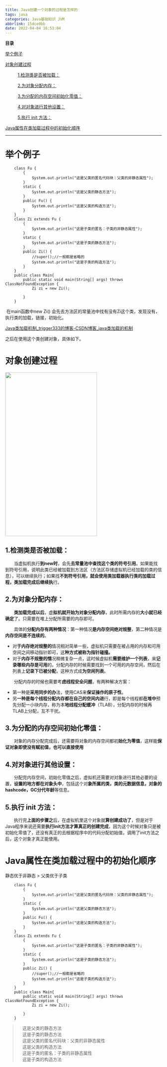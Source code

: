 ```yaml
---
title: Java创建一个对象的过程是怎样的
tags: java
categories: Java基础知识 JVM
abbrlink: 15dce0bb
date: 2022-04-04 16:53:04
---
```


<!--more-->

<p id="main-toc"><strong>目录</strong></p>

<p id="%E4%B8%BE%E4%B8%AA%E4%BE%8B%E5%AD%90-toc" style="margin-left:0px;"><a href="#%E4%B8%BE%E4%B8%AA%E4%BE%8B%E5%AD%90">举个例子</a></p>

<p id="%C2%A0%E5%AF%B9%E8%B1%A1%E5%88%9B%E5%BB%BA%E8%BF%87%E7%A8%8B-toc" style="margin-left:0px;"><a href="#%C2%A0%E5%AF%B9%E8%B1%A1%E5%88%9B%E5%BB%BA%E8%BF%87%E7%A8%8B">对象创建过程</a></p>

<p id="1.%E6%A3%80%E6%B5%8B%E7%B1%BB%E6%98%AF%E5%90%A6%E8%A2%AB%E5%8A%A0%E8%BD%BD%EF%BC%9A-toc" style="margin-left:40px;"><a href="#1.%E6%A3%80%E6%B5%8B%E7%B1%BB%E6%98%AF%E5%90%A6%E8%A2%AB%E5%8A%A0%E8%BD%BD%EF%BC%9A">1.检测类是否被加载：</a></p>

<p id="2.%E4%B8%BA%E5%AF%B9%E8%B1%A1%E5%88%86%E9%85%8D%E5%86%85%E5%AD%98%EF%BC%9A-toc" style="margin-left:40px;"><a href="#2.%E4%B8%BA%E5%AF%B9%E8%B1%A1%E5%88%86%E9%85%8D%E5%86%85%E5%AD%98%EF%BC%9A">2.为对象分配内存：</a></p>

<p id="3.%E4%B8%BA%E5%88%86%E9%85%8D%E7%9A%84%E5%86%85%E5%AD%98%E7%A9%BA%E9%97%B4%E5%88%9D%E5%A7%8B%E5%8C%96%E9%9B%B6%E5%80%BC%EF%BC%9A-toc" style="margin-left:40px;"><a href="#3.%E4%B8%BA%E5%88%86%E9%85%8D%E7%9A%84%E5%86%85%E5%AD%98%E7%A9%BA%E9%97%B4%E5%88%9D%E5%A7%8B%E5%8C%96%E9%9B%B6%E5%80%BC%EF%BC%9A">3.为分配的内存空间初始化零值：</a></p>

<p id="4.%E5%AF%B9%E5%AF%B9%E8%B1%A1%E8%BF%9B%E8%A1%8C%E5%85%B6%E4%BB%96%E8%AE%BE%E7%BD%AE%EF%BC%9A-toc" style="margin-left:40px;"><a href="#4.%E5%AF%B9%E5%AF%B9%E8%B1%A1%E8%BF%9B%E8%A1%8C%E5%85%B6%E4%BB%96%E8%AE%BE%E7%BD%AE%EF%BC%9A">4.对对象进行其他设置：</a></p>

<p id="5.%E6%89%A7%E8%A1%8C%20init%20%E6%96%B9%E6%B3%95%EF%BC%9A-toc" style="margin-left:40px;"><a href="#5.%E6%89%A7%E8%A1%8C%20init%20%E6%96%B9%E6%B3%95%EF%BC%9A">5.执行 init 方法：</a></p>

<p id="Java%E5%B1%9E%E6%80%A7%E7%9A%84%E5%88%9D%E5%A7%8B%E5%8C%96%E9%A1%BA%E5%BA%8F-toc" style="margin-left:0px;"><a href="#Java%E5%B1%9E%E6%80%A7%E7%9A%84%E5%88%9D%E5%A7%8B%E5%8C%96%E9%A1%BA%E5%BA%8F">Java属性在类加载过程中的初始化顺序</a></p>

<hr id="hr-toc" /><p></p>

<h1 id="%E4%B8%BE%E4%B8%AA%E4%BE%8B%E5%AD%90">举个例子</h1>

<pre>
<code class="language-java">    class Fu {
        {
            System.out.println("这是父类的匿名代码块：父类的非静态属性");
        }
        static {
            System.out.println("这是父类的静态方法");
        }
        public Fu() {
            System.out.println("这是父类的构造方法");
        }
    }
    class Zi extends Fu {
        {
            System.out.println("这是子类的匿名：子类的非静态属性");
        }
        static {
            System.out.println("这是子类的静态方法");
        }
        public Zi() {
            //super();//一般都是省略的
            System.out.println("这是子类的构造方法");
        }
    }
    public class Main{
        public static void main(String[] args) throws ClassNotFoundException {
            Zi zi = new Zi();
     
        }
    }</code></pre>

<p> 在main函数中new Zi() 会先去方法区的常量池中找有没有Zi这个类，发现没有，执行类的加载，链接，初始化。</p>

<p><a data-link-icon="https://csdnimg.cn/release/blog_editor_html/release2.0.8/ckeditor/plugins/CsdnLink/icons/icon-default.png?t=M276" data-link-title="Java类加载机制_trigger333的博客-CSDN博客_java类加载的机制" href="https://blog.csdn.net/weixin_40757930/article/details/123229959" title="Java类加载机制_trigger333的博客-CSDN博客_java类加载的机制">Java类加载机制_trigger333的博客-CSDN博客_java类加载的机制</a></p>

<p>之后在使用这个类创建对象，具体如下。</p>

<p></p>

<h1 id="%C2%A0%E5%AF%B9%E8%B1%A1%E5%88%9B%E5%BB%BA%E8%BF%87%E7%A8%8B">对象创建过程</h1>

<p><img alt="" height="525" src="https://img-blog.csdnimg.cn/2060bf527351443793ceddcf0d8de77e.png?x-oss-process=image/watermark,type_d3F5LXplbmhlaQ,shadow_50,text_Q1NETiBAdHJpZ2dlcjMzMw==,size_8,color_FFFFFF,t_70,g_se,x_16" width="295" /></p>

<h2 id="1.%E6%A3%80%E6%B5%8B%E7%B1%BB%E6%98%AF%E5%90%A6%E8%A2%AB%E5%8A%A0%E8%BD%BD%EF%BC%9A"><strong>1.检测类是否被加载：</strong></h2>

<p>　　当虚拟机执行<strong>到new时</strong>，会先<strong>去常量池中查找这个类的符号引用</strong>。如果能找到符号引用，说明此类已经被加载到方法区（方法区存储虚拟机已经加载的类的信息），可以继续执行；如果找<strong>不到符号引用，就会使用类加载器执行类的加载过程，类加载完成后继续执</strong>行。</p>

<h2 id="2.%E4%B8%BA%E5%AF%B9%E8%B1%A1%E5%88%86%E9%85%8D%E5%86%85%E5%AD%98%EF%BC%9A"><strong>2.为对象分配内存：</strong></h2>

<p>　　<strong>类加载完成以后</strong>，虚<strong>拟机就开始为对象分配内存</strong>，此时所需内存的<strong>大小就已经确定</strong>了。只需要在堆上分配所需要的内存即可。</p>

<p>　　具体的<strong>分配内存有两种情况</strong>：第一种情况<strong>是内存空间绝对规整</strong>，第二种情况是<strong>内存空间是不连续的</strong>。</p>

<ul><li>对<strong>于内存绝对规整的</strong>情况相对简单一些，虚拟机只需要在被占用的内存和可用空间之间移动指针即可，这<strong>种方式被称为指针碰撞。</strong></li>
	<li>对于<strong>内存不规整的情</strong>况稍微复杂一点，这时候虚拟机<strong>需要维护一个列表</strong>，来<strong>记录哪些内存是可用</strong>的。分配内存的时候需要找到一个可用的内存空间，然后在列表上<strong>记录下已被分配</strong>，这种方式成<strong>为空闲列表</strong>。</li>
</ul><p>　　分配内存的时候也需要考<strong>虑线程安全问题</strong>，有两种解决方案：</p>

<ul><li>第一种是<strong>采用同步的办</strong>法，使用CAS来<strong>保证操作的原子性</strong>。</li>
	<li>另<strong>一种是每个线程分配内存都在自己的空间内进</strong>行，即是每个线程都<strong>在堆中</strong>预先分配一小块内存，称为本<strong>地线程分配缓冲</strong>（TLAB），分配内存的时候再TLAB上分配，互不干扰。</li>
</ul><h2 id="3.%E4%B8%BA%E5%88%86%E9%85%8D%E7%9A%84%E5%86%85%E5%AD%98%E7%A9%BA%E9%97%B4%E5%88%9D%E5%A7%8B%E5%8C%96%E9%9B%B6%E5%80%BC%EF%BC%9A"><strong>3.为分配的内存空间初始化零值：</strong></h2>

<p>　　对象的内存分配完成后，还需要将对象的内存空间都初<strong>始化为零值</strong>，这样能<strong>保证对象即使没有赋初值，也可以直接使用</strong></p>

<h2 id="4.%E5%AF%B9%E5%AF%B9%E8%B1%A1%E8%BF%9B%E8%A1%8C%E5%85%B6%E4%BB%96%E8%AE%BE%E7%BD%AE%EF%BC%9A"><strong>4.对对象进行其他设置：</strong></h2>

<p>　　分配完内存空间，初始化零值之后，虚拟机还需要对对象进行其他必要的设置，<strong>设置的地方都在对象头中</strong>，包括这个对<strong>象所属的类，类的元数据信息，对象的hashcode，GC分代年龄</strong>等信息。</p>

<h2 id="5.%E6%89%A7%E8%A1%8C%20init%20%E6%96%B9%E6%B3%95%EF%BC%9A"><strong>5.执行 init 方法：</strong></h2>

<p>　　执行完<strong>上面的步骤之</strong>后，在虚拟机里这个对象就<strong>算创建成功了</strong>，但是对于Java程序来说还需要<strong>执行init方法才算真正的创建完成</strong>，因为这个时候对象只是被初始化零值了，还没有真正的去根据程序中的代码分配初始值，调用了init方法之后，这个对象才真正能使用。</p>

<p></p>

<h1 id="Java%E5%B1%9E%E6%80%A7%E7%9A%84%E5%88%9D%E5%A7%8B%E5%8C%96%E9%A1%BA%E5%BA%8F">Java属性在类加载过程中的初始化顺序</h1>

<p>静态优于非静态 &gt; 父类优于子类</p>

<pre>
<code class="language-java">    class Fu {
        {
            System.out.println("这是父类的匿名代码块：父类的非静态属性");
        }
        static {
            System.out.println("这是父类的静态方法");
        }
        public Fu() {
            System.out.println("这是父类的构造方法");
        }
    }
    class Zi extends Fu {
        {
            System.out.println("这是子类的匿名：子类的非静态属性");
        }
        static {
            System.out.println("这是子类的静态方法");
        }
        public Zi() {
            //super();//一般都是省略的
            System.out.println("这是子类的构造方法");
        }
    }
    public class Main{
        public static void main(String[] args) throws ClassNotFoundException {
            Zi zi = new Zi();
     
        }
    }</code></pre>

<blockquote>
<p>    这是父类的静态方法<br />
    这是子类的静态方法<br />
    这是父类的匿名代码块：父类的非静态属性<br />
    这是父类的构造方法<br />
    这是子类的匿名：子类的非静态属性<br />
    这是子类的构造方法</p>
</blockquote>

<p><br />
 </p>
